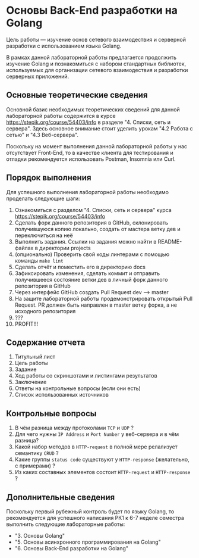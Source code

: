 # Основы Back-End разработки на Golang

Цель работы — изучение основ сетевого взаимодествия и серверной разработки с использованием языка Golang.

В рамках данной лабораторной работы предлагается продолжить изучение Golang и познакомиться с набором стандартных библиотек, используемых для организации сетевого взаимодествия и разработки серверных приложений.
 
## Основные теоретические сведения

Основной базис необходимых теоретических сведений для данной лабораторной работы содержится в курсе https://stepik.org/course/54403/info в разделе "4. Списки, сеть и сервера". Здесь основное внимание стоит уделить урокам "4.2 Работа с сетью" и "4.3 Веб-сервера".

Поскольку на момент выполнения данной лабораторной работы у нас отсутствует Front-End, то в качестве клиента для тестирования и отладки рекомендуется использовать Postman, Insomnia или Curl.
 
## Порядок выполнения

Для успешного выполнения лабораторной работы необходимо проделать следующие шаги:

1. Ознакомиться с разделом "4. Списки, сеть и сервера" курса https://stepik.org/course/54403/info
2. Сделать форк данного репозитория в GitHub, склонировать получившуюся копию локально, создать от мастера ветку дев и переключиться на неё
3. Выполнить задания. Ссылки на задания можно найти в README-файлах в директории projects
4. (опционально) Проверить свой коды линтерами с помощью команды `make lint`
5. Сделать отчёт и поместить его в директорию docs
6. Зафиксировать изменения, сделать коммит и отправить получившееся состояние ветки дев в личный форк данного репозитория в GitHub
7. Через интерфейс GitHub создать Pull Request dev --> master
8. На защите лабораторной работы продемонстрировать открытый Pull Request. PR должен быть направлен в master ветку форка, а не исходного репозитория
9. ???
10. PROFIT!!!

## Содержание отчета

1. Титульный лист
2. Цель работы
3. Задание
4. Ход работы со скриншотами и листингами результатов
5. Заключение
6. Ответы на контрольные вопросы (если они есть)
7. Список использованных источников 

## Контрольные вопросы
1. В чём разница между протоколами `TCP` и `UDP` ?
2. Для чего нужны `IP Address` и `Port Number` у веб-сервера и в чём разница?
3. Какой набор методов в `HTTP-request` в полной мере релализует семантику `CRUD` ?
4. Какие группы `status code` существуют у `HTTP-response` (желательно, с примерами) ? 
5. Из каких составных элементов состоит `HTTP-request` и `HTTP-response` ?  

## Дополнительные сведения

Поскольку первый рубежный контроль будет по языку Golang, то рекомендуется для успешного написания РК1 к 6-7 неделе семестра выполнить следующие лабораторные работы:
-  "3. Основы Golang"
-  "5. Основы асинхронного программирования на Golang"
-  "6. Основы Back-End разработки на Golang"
